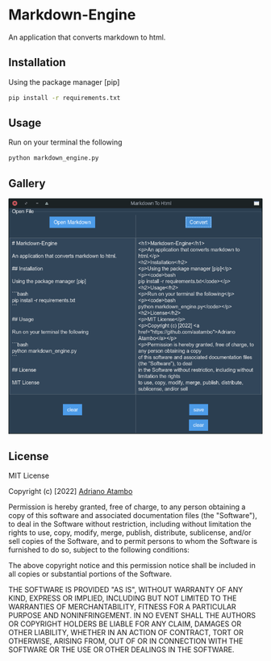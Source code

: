 # Markdown-Engine

An application that converts markdown to html.

## Installation

Using the package manager [pip]

```bash
pip install -r requirements.txt
```

## Usage

Run on your terminal the following

```bash
python markdown_engine.py
```

## Gallery

![alt text](image.png 'Image')

## License

MIT License

Copyright (c) [2022] [Adriano Atambo](https://github.com/aatambo)

Permission is hereby granted, free of charge, to any person obtaining a copy
of this software and associated documentation files (the "Software"), to deal
in the Software without restriction, including without limitation the rights
to use, copy, modify, merge, publish, distribute, sublicense, and/or sell
copies of the Software, and to permit persons to whom the Software is
furnished to do so, subject to the following conditions:

The above copyright notice and this permission notice shall be included in all
copies or substantial portions of the Software.

THE SOFTWARE IS PROVIDED "AS IS", WITHOUT WARRANTY OF ANY KIND, EXPRESS OR
IMPLIED, INCLUDING BUT NOT LIMITED TO THE WARRANTIES OF MERCHANTABILITY,
FITNESS FOR A PARTICULAR PURPOSE AND NONINFRINGEMENT. IN NO EVENT SHALL THE
AUTHORS OR COPYRIGHT HOLDERS BE LIABLE FOR ANY CLAIM, DAMAGES OR OTHER
LIABILITY, WHETHER IN AN ACTION OF CONTRACT, TORT OR OTHERWISE, ARISING FROM,
OUT OF OR IN CONNECTION WITH THE SOFTWARE OR THE USE OR OTHER DEALINGS IN THE
SOFTWARE.
